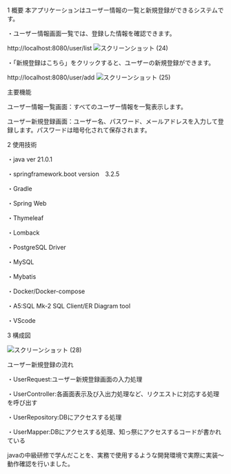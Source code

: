 1 概要
本アプリケーションはユーザー情報の一覧と新規登録ができるシステムです。

・ユーザー情報画面一覧では、登録した情報を確認できます。

http://localhost:8080/user/list
![スクリーンショット (24)](https://github.com/RyoKawamuki222/java-School-Intermediate/assets/171565634/1b3ec2aa-4272-4a36-80d9-ccb01299ebc0)

・「新規登録はこちら」をクリックすると、ユーザーの新規登録ができます。

http://localhost:8080/user/add
![スクリーンショット (25)](https://github.com/RyoKawamuki222/java-School-Intermediate/assets/171565634/abd4dd98-7459-4001-bbab-9c90f7e0de29)

主要機能

ユーザー情報一覧画面：すべてのユーザー情報を一覧表示します。

ユーザー新規登録画面：ユーザー名、パスワード、メールアドレスを入力して登録します。パスワードは暗号化されて保存されます。

2 使用技術

・java ver 21.0.1

・springframework.boot version　3.2.5

・Gradle

・Spring Web

・Thymeleaf

・Lomback

・PostgreSQL Driver

・MySQL

・Mybatis

・Docker/Docker-compose

・A5:SQL Mk-2 SQL Client/ER Diagram tool

・VScode


3 構成図

![スクリーンショット (28)](https://github.com/RyoKawamuki222/java-School-Intermediate/assets/171565634/aa8d096c-abb1-47a9-ae82-ea17ef6fc3bd)


ユーザー新規登録の流れ

・UserRequest:ユーザー新規登録画面の入力処理

・UserController:各画面表示及び入出力処理など、リクエストに対応する処理を呼び出す

・UserRepository:DBにアクセスする処理

・UserMapper:DBにアクセスする処理、知っ祭にアクセスするコードが書かれている


javaの中級研修で学んだことを、実務で使用するような開発環境で実際に実装～動作確認を行いました。
